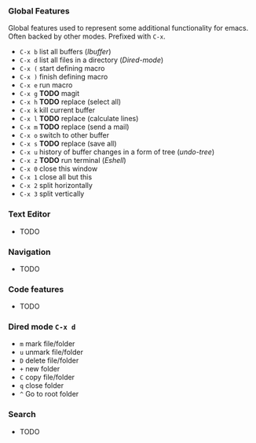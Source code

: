 ### Global Features

Global features used to represent some additional
functionality for emacs. Often backed by other modes.
Prefixed with `C-x`.

* `C-x b` list all buffers (*Ibuffer*)
* `C-x d` list all files in a directory (*Dired-mode*)
* `C-x (` start defining macro
* `C-x )` finish defining macro
* `C-x e` run macro
* `C-x g` **TODO** magit
* `C-x h` **TODO** replace (select all)
* `C-x k` kill current buffer
* `C-x l` **TODO** replace (calculate lines)
* `C-x m` **TODO** replace (send a mail) 
* `C-x o` switch to other buffer
* `C-x s` **TODO** replace (save all)
* `C-x u` history of buffer changes in a form of tree (*undo-tree*)
* `C-x z` **TODO** run terminal (*Eshell*)
* `C-x 0` close this window
* `C-x 1` close all but this
* `C-x 2` split horizontally
* `C-x 3` split vertically

### Text Editor
	
* TODO

### Navigation

* TODO

### Code features

* TODO

### Dired mode `C-x d`

* `m` mark file/folder
* `u` unmark file/folder
* `D` delete file/folder
* `+` new folder
* `C` copy file/folder
* `q` close folder
* `^` Go to root folder

### Search

* TODO
